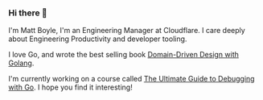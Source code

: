 ### Hi there 👋
I'm Matt Boyle, I'm an Engineering Manager at Cloudflare. I care deeply about Engineering Productivity and developer tooling. 

I love Go, and wrote the best selling book [Domain-Driven Design with Golang](https://www.amazon.co.uk/Domain-Driven-Design-Golang-maintainable-business/dp/1804613452).

I'm currently working on a course called [The Ultimate Guide to Debugging with Go](http://bytesizego.com/the-ultimate-guide-to-debugging-with-go). I hope you find it interesting!
<!--
**MatthewJamesBoyle/MatthewJamesBoyle** is a ✨ _special_ ✨ repository because its `README.md` (this file) appears on your GitHub profile.

Here are some ideas to get you started:

- 🔭 I’m currently working on ...
- 🌱 I’m currently learning ...
- 👯 I’m looking to collaborate on ...
- 🤔 I’m looking for help with ...
- 💬 Ask me about ...
- 📫 How to reach me: ...
- 😄 Pronouns: ...
- ⚡ Fun fact: ...
-->
